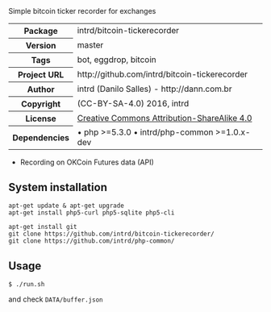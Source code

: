 <!-- docbloc -->
<span id='docbloc'>
Simple bitcoin ticker recorder for exchanges
<table>
<tr>
<th>Package</th>
<td>intrd/bitcoin-tickerecorder</td>
</tr>
<tr>
<th>Version</th>
<td>master</td>
</tr>
<tr>
<th>Tags</th>
<td>bot, eggdrop, bitcoin</td>
</tr>
<tr>
<th>Project URL</th>
<td>http://github.com/intrd/bitcoin-tickerecorder</td>
</tr>
<tr>
<th>Author</th>
<td>intrd (Danilo Salles) - http://dann.com.br</td>
<tr>
<th>Copyright</th>
<td>(CC-BY-SA-4.0) 2016, intrd</td>
</tr>
<tr>
<th>License</th>
<td><a href='http://creativecommons.org/licenses/by-sa/4.0'>Creative Commons Attribution-ShareAlike 4.0</a></td>
</tr>
<tr>
<th>Dependencies</th>
<td> &#8226; php >=5.3.0 &#8226; intrd/php-common >=1.0.x-dev <dev-master</td>
</tr>
</table>
</span>
<!-- @docbloc 1.1 -->

* Recording on OKCoin Futures data (API)

## System installation
```
apt-get update & apt-get upgrade
apt-get install php5-curl php5-sqlite php5-cli

apt-get install git
git clone https://github.com/intrd/bitcoin-tickerecorder/
git clone https://github.com/intrd/php-common/
```
## Usage

```
$ ./run.sh
```
and check `DATA/buffer.json`


